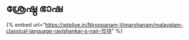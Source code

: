 # ശ്രേഷ്ഠ ഭാഷ

{% embed url="https://wtplive.in/Niroopanam-Vimarshanam/malayalam-classical-language-ravishankar-s-nair-1518" %}



